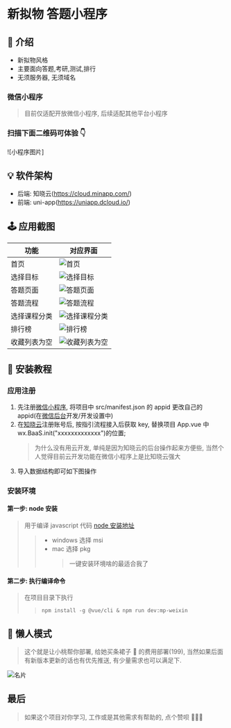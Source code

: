 # 新拟物 答题小程序

## 📑 介绍

- 新拟物风格
- 主要面向答题,考研,测试,排行
- 无须服务器, 无须域名

### 微信小程序

> 目前仅适配开放微信小程序, 后续适配其他平台小程序

### 扫描下面二维码可体验 👇

![小程序图片]

## 💡 软件架构

- 后端: 知晓云(https://cloud.minapp.com/)
- 前端: uni-app(https://uniapp.dcloud.io/)

## 🕹 应用截图

| 功能         | 对应界面                                                        |
| ------------ | --------------------------------------------------------------- |
| 首页         | ![首页](https://i1.100024.xyz/i/2020/06/23/10srgrx.png)         |
| 选择目标     | ![选择目标](https://i1.100024.xyz/i/2020/06/23/10st947.gif)     |
| 答题页面     | ![答题页面](https://i1.100024.xyz/i/2020/06/23/10srb9r.png)     |
| 答题流程     | ![答题流程](https://i1.100024.xyz/i/2020/06/23/10squuk.gif)     |
| 选择课程分类 | ![选择课程分类](https://i1.100024.xyz/i/2020/06/23/10sr6dh.png) |
| 排行榜       | ![排行榜](https://i1.100024.xyz/i/2020/06/23/10sr8h2.png)       |
| 收藏列表为空 | ![收藏列表为空](https://i1.100024.xyz/i/2020/06/23/10sr7qo.png) |

## 🚀 安装教程

### 应用注册

1. 先注册[微信小程序](https://mp.weixin.qq.com/), 将项目中 src/manifest.json 的 appid 更改自己的 appid(在[微信后台](https://mp.weixin.qq.com/)开发/开发设置中)
2. 在[知晓云](https://cloud.minapp.com/dashboard)注册账号后, 按指引流程接入后获取 key, 替换项目 App.vue 中 wx.BaaS.init("xxxxxxxxxxxxx")的位置;
   > 为什么没有用云开发, 单纯是因为知晓云的后台操作起来方便些, 当然个人觉得目前云开发功能在微信小程序上是比知晓云强大
3. 导入数据结构即可如下图操作

### 安装环境

#### 第一步: node 安装

> 用于编译 javascript 代码
> [node 安装地址](https://nodejs.org/zh-cn/download/)
>
> > - windows 选择 msi
> > - mac 选择 pkg
> >   > 一键安装环境啥的最适合我了

#### 第二步: 执行编译命令

> 在项目目录下执行
>
> > `npm install -g @vue/cli & npm run dev:mp-weixin`

## 🧰 懒人模式

> 这个就是让小桃帮你部署, 给她买条裙子 👗 的费用部署(199), 当然如果后面有新版本更新的话也有优先推送, 有少量需求也可以满足下.

![名片](https://i1.100024.xyz/i/2020/06/23/10mhcbf.png)

## 最后

> 如果这个项目对你学习, 工作或是其他需求有帮助的, 点个赞呗 💃💃💃
